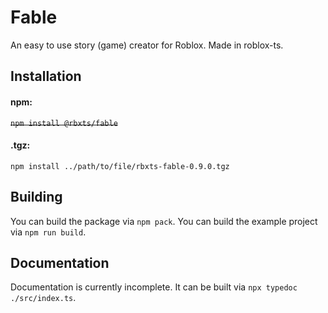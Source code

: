 # Fable
An easy to use story (game) creator for Roblox. Made in roblox-ts.

## Installation
#### npm:
~~`npm install @rbxts/fable`~~
#### .tgz:
`npm install ../path/to/file/rbxts-fable-0.9.0.tgz`

## Building
You can build the package via `npm pack`.
You can build the example project via `npm run build`.

## Documentation
Documentation is currently incomplete. It can be built via `npx typedoc ./src/index.ts`.